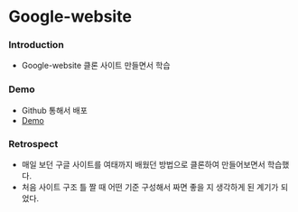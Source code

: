 # Google-website

### Introduction
- Google-website 클론 사이트 만들면서 학습

### Demo
- Github 통해서 배포
- [Demo](https://heeye-log.github.io/Google-website/)

### Retrospect
- 매일 보던 구글 사이트를 여태까지 배웠던 방법으로 클론하여 만들어보면서 학습했다.
- 처음 사이트 구조 틀 짤 때 어떤 기준 구성해서 짜면 좋을 지 생각하게 된 계기가 되었다.
